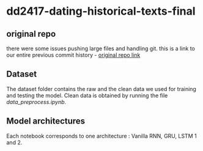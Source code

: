 # dd2417-dating-historical-texts-final

## original repo 
there were some issues pushing large files and handling git. this is a link to our entire 
previous commit history - [original repo link](https://github.com/mozartfish/dd2417-dating-historical-texts)

## Dataset 
The dataset folder contains the raw and the clean data we used for training and testing the model. Clean data is obtained by running the file *data_preprocess.ipynb*.

## Model architectures
Each notebook corresponds to one architecture : Vanilla RNN, GRU, LSTM 1 and 2. 
